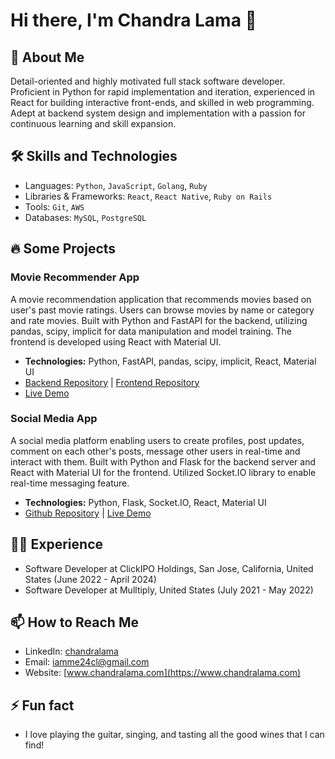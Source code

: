 # Hi there, I'm Chandra Lama 👋

## 🚀 About Me
Detail-oriented and highly motivated full stack software developer. Proficient in Python for rapid implementation and iteration, experienced in React for building interactive front-ends, and skilled in web programming. Adept at backend system design and implementation with a passion for continuous learning and skill expansion.

## 🛠 Skills and Technologies
- Languages: `Python`, `JavaScript`, `Golang`, `Ruby`
- Libraries & Frameworks: `React`, `React Native`, `Ruby on Rails`
- Tools: `Git`, `AWS`
- Databases: `MySQL`, `PostgreSQL`

## 🔥 Some Projects

### Movie Recommender App
A movie recommendation application that recommends movies based on user's past movie ratings. Users can browse movies by name or category and rate movies. Built with Python and FastAPI for the backend, utilizing pandas, scipy, implicit for data manipulation and model training. The frontend is developed using React with Material UI.  
- **Technologies:** Python, FastAPI, pandas, scipy, implicit, React, Material UI  
- [Backend Repository](https://github.com/iamme24cl/movie_land) | [Frontend Repository](https://github.com/iamme24cl/movie-land-app)
- [Live Demo](https://movie-land-app.pages.dev)

### Social Media App
A social media platform enabling users to create profiles, post updates, comment on each other's posts, message other users in real-time and interact with them. Built with Python and Flask for the backend server and React with Material UI for the frontend. Utilized Socket.IO library to enable real-time messaging feature.
- **Technologies:** Python, Flask, Socket.IO, React, Material UI  
- [Github Repository](https://github.com/iamme24cl/smedia-app) | [Live Demo](https://smedia-app.pages.dev/)

## 👨‍💻 Experience
- Software Developer at ClickIPO Holdings, San Jose, California, United States (June 2022 - April 2024)
- Software Developer at Mulltiply, United States (July 2021 - May 2022)

## 📫 How to Reach Me
- LinkedIn: [chandralama](https://linkedin.com/in/chandralama)
- Email: [iamme24cl@gmail.com](mailto:iamme24cl@gmail.com)
- Website: [www.chandralama.com](https://www.chandralama.com) 

## ⚡ Fun fact
- I love playing the guitar, singing, and tasting all the good wines that I can find!
